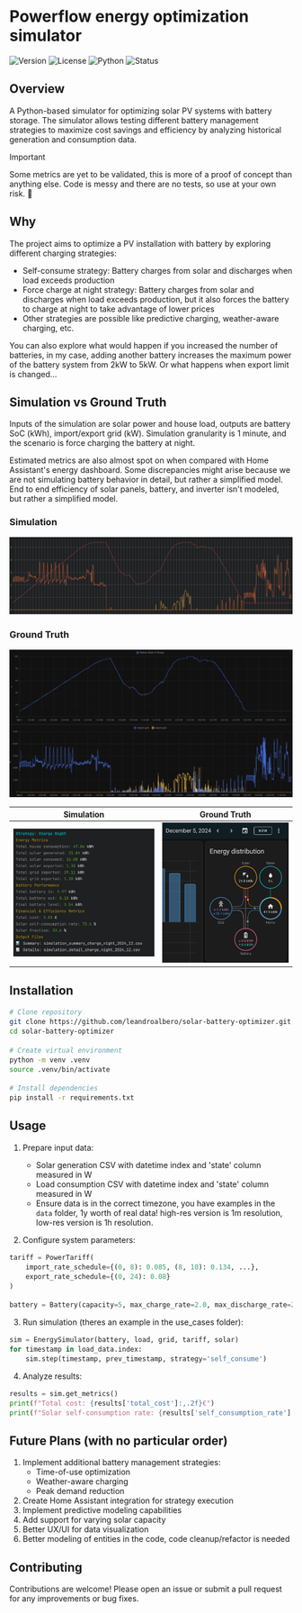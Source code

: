 # **Powerflow** energy optimization simulator
![Version](https://img.shields.io/badge/version-0.1-blue.svg)
![License](https://img.shields.io/badge/license-MIT-blue.svg)
![Python](https://img.shields.io/badge/python-3.12-blue.svg)
![Status](https://img.shields.io/badge/status-proof%20of%20concept-red.svg)

## Overview
A Python-based simulator for optimizing solar PV systems with battery storage. The simulator allows testing different
battery management strategies to maximize cost savings and efficiency by analyzing historical generation 
and consumption data.

> [!IMPORTANT]
> Some metrics are yet to be validated, this is more of a proof of concept than anything else. Code is messy
> and there are no tests, so use at your own risk. 💃

## Why
The project aims to optimize a PV installation with battery by exploring different charging strategies:
- Self-consume strategy: Battery charges from solar and discharges when load exceeds production
- Force charge at night strategy: Battery charges from solar and discharges when load exceeds production, but it also
  forces the battery to charge at night to take advantage of lower prices
- Other strategies are possible like predictive charging, weather-aware charging, etc.

You can also explore what would happen if you increased the number of batteries, in my case, adding another battery
increases the maximum power of the battery system from 2kW to 5kW. Or what happens when export limit is changed...

## Simulation vs Ground Truth
Inputs of the simulation are solar power and house load, outputs are battery SoC (kWh), import/export grid (kW). 
Simulation granularity is 1 minute, and the scenario is force charging the battery at night.

Estimated metrics are also almost spot on when compared with Home Assistant's energy dashboard.
Some discrepancies might arise because we are not simulating battery behavior in detail, but rather a simplified model.
End to end efficiency of solar panels, battery, and inverter isn't modeled, but rather a simplified model.

### Simulation
![img](media/simulation.png)
### Ground Truth
![img](media/ground_truth.png)

| Simulation                          | Ground Truth                                   |
|-------------------------------------|------------------------------------------------|
| ![img](media/simulation_report.png) | ![Ground Truth](media/ground_truth_report.png) |


## Installation
```bash
# Clone repository
git clone https://github.com/leandroalbero/solar-battery-optimizer.git
cd solar-battery-optimizer

# Create virtual environment
python -m venv .venv
source .venv/bin/activate

# Install dependencies
pip install -r requirements.txt
```

## Usage
1. Prepare input data:
   - Solar generation CSV with datetime index and 'state' column measured in W
   - Load consumption CSV with datetime index and 'state' column measured in W
   - Ensure data is in the correct timezone, you have examples in the `data` folder, 1y worth of real data! high-res version
     is 1m resolution, low-res version is 1h resolution.

2. Configure system parameters:
```python
tariff = PowerTariff(
    import_rate_schedule={(0, 8): 0.085, (8, 10): 0.134, ...},
    export_rate_schedule={(0, 24): 0.08}
)

battery = Battery(capacity=5, max_charge_rate=2.0, max_discharge_rate=2.0)
```

3. Run simulation (theres an example in the use_cases folder):
```python
sim = EnergySimulator(battery, load, grid, tariff, solar)
for timestamp in load_data.index:
    sim.step(timestamp, prev_timestamp, strategy='self_consume')
```

4. Analyze results:
```python
results = sim.get_metrics()
print(f"Total cost: {results['total_cost']:,.2f}€")
print(f"Solar self-consumption rate: {results['self_consumption_rate']:.1f}%")
```

## Future Plans (with no particular order)
1. Implement additional battery management strategies:
   - Time-of-use optimization
   - Weather-aware charging
   - Peak demand reduction
2. Create Home Assistant integration for strategy execution
3. Implement predictive modeling capabilities
4. Add support for varying solar capacity
5. Better UX/UI for data visualization
6. Better modeling of entities in the code, code cleanup/refactor is needed

## Contributing
Contributions are welcome! Please open an issue or submit a pull request for any improvements or bug fixes.
